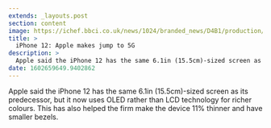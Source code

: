 ```yaml
--- 
extends: _layouts.post 
section: content 
image: https://ichef.bbci.co.uk/news/1024/branded_news/D4B1/production/_114894445_braodimage.png 
title: > 
  iPhone 12: Apple makes jump to 5G 
description: > 
  Apple said the iPhone 12 has the same 6.1in (15.5cm)-sized screen as its predecessor, but it now uses OLED rather than LCD technology for richer colours.This has also helped the firm make the device 11% thinner and have smaller bezels. 
date: 1602659649.9402862 
--- 
```

Apple said the iPhone 12 has the same 6.1in (15.5cm)-sized screen as its predecessor, but it now uses OLED rather than LCD technology for richer colours. This has also helped the firm make the device 11% thinner and have smaller bezels.
